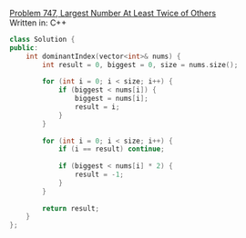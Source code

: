 [Problem 747, Largest Number At Least Twice of Others](https://leetcode.com/problems/largest-number-at-least-twice-of-others/)  
Written in: C++

~~~cpp
class Solution {
public:
    int dominantIndex(vector<int>& nums) {
        int result = 0, biggest = 0, size = nums.size();
        
        for (int i = 0; i < size; i++) {
            if (biggest < nums[i]) {
                biggest = nums[i];
                result = i;
            }
        }
        
        for (int i = 0; i < size; i++) {
            if (i == result) continue;
            
            if (biggest < nums[i] * 2) {
                result = -1;
            }
        }
        
        return result;
    }
};
~~~